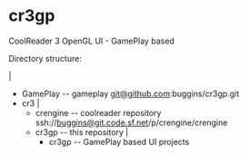 cr3gp
=====

CoolReader 3 OpenGL UI - GamePlay based


Directory structure:

|
+ GamePlay -- gameplay git@github.com:buggins/cr3gp.git
+ cr3
  |
  + crengine -- coolreader repository ssh://buggins@git.code.sf.net/p/crengine/crengine
  + cr3gp -- this repository
    |
    + cr3gp -- GamePlay based UI projects
